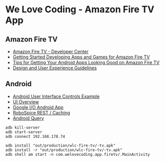 We Love Coding - Amazon Fire TV App
===========

## Amazon Fire TV

- [Amazon Fire TV - Developer Center](https://developer.amazon.com/public/solutions/devices/fire-tv)
- [Getting Started Developing Apps and Games for Amazon Fire TV](https://developer.amazon.com/public/solutions/devices/fire-tv/overview/getting-started-developing-apps-and-games-for-amazon-fire-tv)
- [Tips for Getting Your Android Apps Looking Good on Amazon Fire TV](https://developer.amazon.com/public/community/post/Tx3594PD3QYMWL2/Tips-for-Getting-Your-Android-Apps-Looking-Good-on-Amazon-Fire-TV)
- [Design and User Experience Guidelines](https://developer.amazon.com/public/solutions/devices/fire-tv/docs/design-and-user-experience-guidelines)

## Android

- [Android User Interface Controls Example](http://examples.javacodegeeks.com/android/core/ui/android-user-interface-controls-example/)
- [UI Overview](http://developer.android.com/guide/topics/ui/controls.html)
- [Google I/O Android App](https://github.com/google/iosched)
- [RoboSpice REST / Caching](https://github.com/stephanenicolas/robospice)
- [Android Query](https://github.com/androidquery/androidquery)

```
adb kill-server
adb start-server
adb connect 192.168.178.74

adb install "out/production/wlc-fire-tv/-tv.apk"
adb install -r "out/production/wlc-fire-tv/-tv.apk"
adb shell am start -n com.welovecoding.app.firetv/.MainActivity
```
